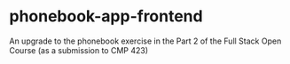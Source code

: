 # phonebook-app-frontend
An upgrade to the phonebook exercise in the Part 2 of the Full Stack Open Course (as a submission to CMP 423)
